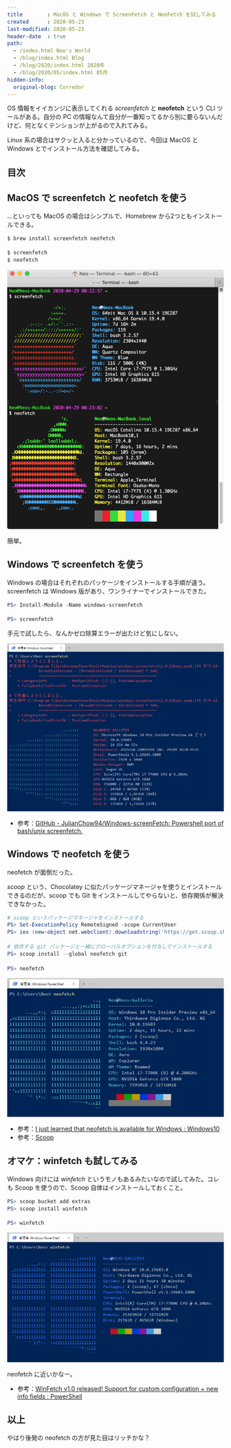 ```yaml
---
title        : MacOS と Windows で ScreenFetch と NeoFetch を試してみる
created      : 2020-05-23
last-modified: 2020-05-23
header-date  : true
path:
  - /index.html Neo's World
  - /blog/index.html Blog
  - /blog/2020/index.html 2020年
  - /blog/2020/05/index.html 05月
hidden-info:
  original-blog: Corredor
---
```


OS 情報をイイカンジに表示してくれる *screenfetch* と **neofetch** という CLI ツールがある。自分の PC の情報なんて自分が一番知ってるから別に要らないんだけど、何となくテンションが上がるので入れてみる。

Linux 系の場合はサクッと入ると分かっているので、今回は MacOS と Windows とでインストール方法を確認してみる。

## 目次

## MacOS で screenfetch と neofetch を使う

…といっても MacOS の場合はシンプルで、Homebrew から2つともインストールできる。

```bash
$ brew install screenfetch neofetch

$ screenfetch
$ neofetch
```

![Mac](23-02-03.png)

簡単。

## Windows で screenfetch を使う

Windows の場合はそれぞれのパッケージをインストールする手順が違う。screenfetch は Windows 版があり、ワンライナーでインストールできた。

```powershell
PS> Install-Module -Name windows-screenfetch

PS> screenfetch
```

手元で試したら、なんかゼロ除算エラーが出たけど気にしない。

![Windows](23-02-02.png)

- 参考：[GitHub - JulianChow94/Windows-screenFetch: Powershell port of bash/unix screenfetch.](https://github.com/JulianChow94/Windows-screenFetch)

## Windows で neofetch を使う

neofetch が面倒だった。

*scoop* という、Chocolatey に似たパッケージマネージャを使うとインストールできるのだが、scoop でも Git をインストールしてやらないと、依存関係が解決できなかった。

```powershell
# scoop というパッケージマネージャをインストールする
PS> Set-ExecutionPolicy RemoteSigned -scope CurrentUser
PS> iex (new-object net.webclient).downloadstring('https://get.scoop.sh')

# 依存する git パッケージと一緒にグローバルオプションを付与してインストールする
PS> scoop install --global neofetch git

PS> neofetch
```

![面倒だった neofetch](23-02-01.png)

- 参考：[I just learned that neofetch is available for Windows : Windows10](https://www.reddit.com/r/Windows10/comments/a2evi1/i_just_learned_that_neofetch_is_available_for/)
- 参考：[Scoop](https://scoop.sh/)

## オマケ：winfetch も試してみる

Windows 向けには *winfetch* というモノもあるみたいなので試してみた。コレも Scoop を使うので、Scoop 自体はインストールしておくこと。

```powershell
PS> scoop bucket add extras
PS> scoop install winfetch

PS> winfetch
```

![winfetch](23-02-04.png)

neofetch に近いかなー。

- 参考：[WinFetch v1.0 released! Support for custom configuration + new info fields : PowerShell](https://www.reddit.com/r/PowerShell/comments/b9effr/winfetch_v10_released_support_for_custom/)

## 以上

やはり後発の neofetch の方が見た目はリッチかな？
